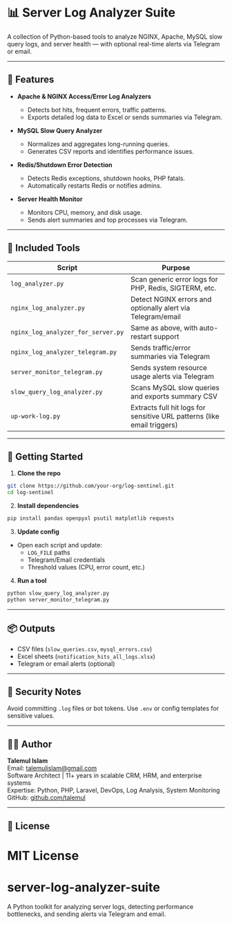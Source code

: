 # 📊 Server Log Analyzer Suite

A collection of Python-based tools to analyze NGINX, Apache, MySQL slow query logs, and server health — with optional real-time alerts via Telegram or email.

---

## 🔧 Features

- **Apache & NGINX Access/Error Log Analyzers**
  - Detects bot hits, frequent errors, traffic patterns.
  - Exports detailed log data to Excel or sends summaries via Telegram.

- **MySQL Slow Query Analyzer**
  - Normalizes and aggregates long-running queries.
  - Generates CSV reports and identifies performance issues.

- **Redis/Shutdown Error Detection**
  - Detects Redis exceptions, shutdown hooks, PHP fatals.
  - Automatically restarts Redis or notifies admins.

- **Server Health Monitor**
  - Monitors CPU, memory, and disk usage.
  - Sends alert summaries and top processes via Telegram.

---

## 📁 Included Tools

| Script | Purpose |
|--------|---------|
| `log_analyzer.py` | Scan generic error logs for PHP, Redis, SIGTERM, etc. |
| `nginx_log_analyzer.py` | Detect NGINX errors and optionally alert via Telegram/email |
| `nginx_log_analyzer_for_server.py` | Same as above, with auto-restart support |
| `nginx_log_analyzer_telegram.py` | Sends traffic/error summaries via Telegram |
| `server_monitor_telegram.py` | Sends system resource usage alerts via Telegram |
| `slow_query_log_analyzer.py` | Scans MySQL slow queries and exports summary CSV |
| `up-work-log.py` | Extracts full hit logs for sensitive URL patterns (like email triggers) |

---

## 🚀 Getting Started

1. **Clone the repo**
```bash
git clone https://github.com/your-org/log-sentinel.git
cd log-sentinel
```

2. **Install dependencies**
```bash
pip install pandas openpyxl psutil matplotlib requests
```

3. **Update config**
- Open each script and update:
  - `LOG_FILE` paths
  - Telegram/Email credentials
  - Threshold values (CPU, error count, etc.)

4. **Run a tool**
```bash
python slow_query_log_analyzer.py
python server_monitor_telegram.py
```

---

## 📦 Outputs
- CSV files (`slow_queries.csv`, `mysql_errors.csv`)
- Excel sheets (`notification_hits_all_logs.xlsx`)
- Telegram or email alerts (optional)

---

## 🔐 Security Notes
Avoid committing `.log` files or bot tokens. Use `.env` or config templates for sensitive values.

---

## 👨‍💻 Author

**Talemul Islam**  
Email: talemulislam@gmail.com  
Software Architect | 11+ years in scalable CRM, HRM, and enterprise systems  
Expertise: Python, PHP, Laravel, DevOps, Log Analysis, System Monitoring  
GitHub: [github.com/talemul](https://github.com/talemul)

---

## 📜 License

MIT License
=======
# server-log-analyzer-suite
A Python toolkit for analyzing server logs, detecting performance bottlenecks, and sending alerts via Telegram and email.
